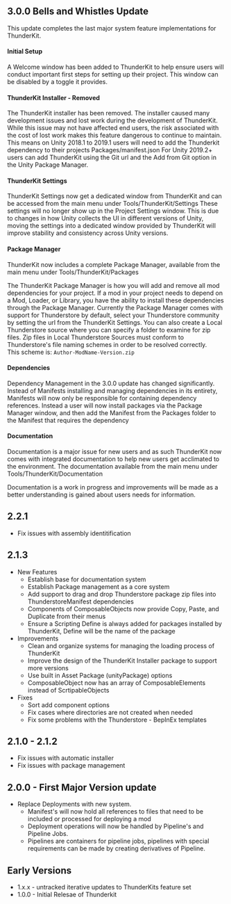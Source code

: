 ﻿## 3.0.0 Bells and Whistles Update
This update completes the last major system feature implementations for ThunderKit.

#### Initial Setup
A Welcome window has been added to ThunderKit to help ensure users will conduct important first steps for setting up their project.
This window can be disabled by a toggle it provides.

#### ThunderKit Installer - Removed
The ThunderKit installer has been removed.  The installer caused many development issues and lost work during the development of ThunderKit. While this issue
may not have affected end users, the risk associated with the cost of lost work makes this feature dangerous to continue to maintain.
This means on Unity 2018.1 to 2019.1 users will need to add the Thunderkit dependency to their projects Packages/manifest.json
For Unity 2019.2+ users can add ThunderKit using the Git url and the Add from Git option in the Unity Package Manager.

#### ThunderKit Settings

ThunderKit Settings now get a dedicated window from ThunderKit and can be accessed from the main menu under Tools/ThunderKit/Settings
These settings will no longer show up in the Project Settings window.  This is due to changes in how Unity collects the UI in different versions of Unity, moving the settings
into a dedicated window provided by ThunderKit will improve stability and consistency across Unity versions.

#### Package Manager

ThunderKit now includes a complete Package Manager, available from the main menu under Tools/ThunderKit/Packages 

The ThunderKit Package Manager is how you will add and remove all mod dependencies for your project.
If a mod in your project needs to depend on a Mod, Loader, or Library, you have the ability to install these dependencies through the Package Manager.
Currently the Package Manager comes with support for Thunderstore by default, select your Thunderstore community by setting the url from the ThunderKit Settings.
You can also create a Local Thunderstore source where you can specify a folder to examine for zip files.
Zip files in Local Thunderstore Sources must conform to Thunderstore's file naming schemes in order to be resolved correctly.  
This scheme is: `Author-ModName-Version.zip`


#### Dependencies
Dependency Management in the 3.0.0 update has changed significantly.  Instead of Manifests installing and managing dependencies in its entirety, Manifests will now only 
be responsible for containing dependency references.  Instead a user will now install packages via the Package Manager window, and then add the Manifest from the Packages folder to the Manifest that requires the dependency

#### Documentation
Documentation is a major issue for new users and as such ThunderKit now comes with integrated documentation to help new users get acclimated to the environment.
The documentation available from the main menu under Tools/ThunderKit/Documentation

Documentation is a work in progress and improvements will be made as a better understanding is gained about users needs for information.

## 2.2.1
  * Fix issues with assembly identitification

## 2.1.3
  * New Features
    * Establish base for documentation system
    * Establish Package management as a core system
    * Add support to drag and drop Thunderstore package zip files into ThunderstoreManifest dependencies
    * Components of ComposableObjects now provide Copy, Paste, and Duplicate from their menus
    * Ensure a Scripting Define is always added for packages installed by ThunderKit, Define will be the name of the package
  * Improvements
    * Clean and organize systems for managing the loading process of ThunderKit
    * Improve the design of the ThunderKit Installer package to support more versions
    * Use built in Asset Package (unityPackage) options
    * ComposableObject now has an array of ComposableElements instead of ScrtipableObjects
  * Fixes
    * Sort add component options
    * Fix cases where directories are not created when needed
    * Fix some problems with the Thunderstore - BepInEx templates

## 2.1.0 - 2.1.2
  * Fix issues with automatic installer
  * Fix issues with package management

## 2.0.0 - First Major Version update
  * Replace Deployments with new system.
    * Manifest's will now hold all references to files that need to be included or processed for deploying a mod
    * Deployment operations will now be handled by Pipeline's and Pipeline Jobs.
    * Pipelines are containers for pipeline jobs, pipelines with special requirements can be made by creating derivatives of Pipeline.

## Early Versions
* 1.x.x - untracked iterative updates to ThunderKits feature set
* 1.0.0 - Initial Relesae of Thunderkit